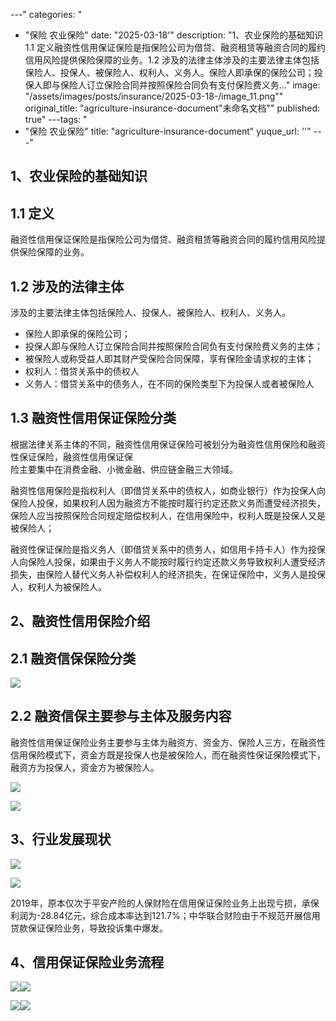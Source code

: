 
---"
categories: "
  - "保险 农业保险"
date: "2025-03-18'"
description: "1、农业保险的基础知识1.1 定义融资性信用保证保险是指保险公司为借贷、融资租赁等融资合同的履约信用风险提供保险保障的业务。1.2 涉及的法律主体涉及的主要法律主体包括保险人、投保人、被保险人、权利人、义务人。保险人即承保的保险公司；投保人即与保险人订立保险合同并按照保险合同负有支付保险费义务..."
image: "/assets/images/posts/insurance/2025-03-18-/image_11.png""
original_title: "agriculture-insurance-document"未命名文档""
published: true"
---tags: "
  - "保险 农业保险"
title: "agriculture-insurance-document"
yuque_url: ''"
---"
## 1、农业保险的基础知识

## 1.1 定义

融资性信用保证保险是指保险公司为借贷、融资租赁等融资合同的履约信用风险提供保险保障的业务。

## 1.2 涉及的法律主体

涉及的主要法律主体包括保险人、投保人、被保险人、权利人、义务人。

  * 保险人即承保的保险公司；
  * 投保人即与保险人订立保险合同并按照保险合同负有支付保险费义务的主体；
  * 被保险人或称受益人即其财产受保险合同保障，享有保险金请求权的主体；
  * 权利人：借贷关系中的债权人
  * 义务人：借贷关系中的债务人，在不同的保险类型下为投保人或者被保险人

## 1.3 融资性信用保证保险分类

根据法律关系主体的不同，融资性信用保证保险可被划分为融资性信用保险和融资性保证保险，融资性信用保证保  
险主要集中在消费金融、小微金融、供应链金融三大领域。

融资性信用保险是指权利人（即借贷关系中的债权人，如商业银行）作为投保人向保险人投保，如果权利人因为融资方不能按时履行约定还款义务而遭受经济损失，保险人应当按照保险合同规定赔偿权利人，在信用保险中，权利人既是投保人又是被保险人；

融资性保证保险是指义务人（即借贷关系中的债务人，如信用卡持卡人）作为投保人向保险人投保，如果由于义务人不能按时履行约定还款义务导致权利人遭受经济损失，由保险人替代义务人补偿权利人的经济损失，在保证保险中，义务人是投保人，权利人为被保险人。

## 2、融资性信用保险介绍

## 2.1 融资信保保险分类

![](/assets/images/nong-ye-bao-xian/image_11.png)

## 2.2 融资信保主要参与主体及服务内容

融资性信用保证保险业务主要参与主体为融资方、资金方、保险人三方，在融资性信用保险模式下，资金方既是投保人也是被保险人，而在融资性保证保险模式下， 融资方为投保人，资金方为被保险人。

![](/assets/images/nong-ye-bao-xian/image_10.png)

![](/assets/images/nong-ye-bao-xian/image_13.png)

## 3、行业发展现状

![](/assets/images/nong-ye-bao-xian/image_12.png)

![](/assets/images/nong-ye-bao-xian/image_14.png)

2019年，原本仅次于平安产险的人保财险在信用保证保险业务上出现亏损，承保利润为-28.84亿元，综合成本率达到121.7%；中华联合财险由于不规范开展信用贷款保证保险业务，导致投诉集中爆发。

## 4、信用保证保险业务流程

![](/assets/images/nong-ye-bao-xian/image_15.png)![](/assets/images/nong-ye-bao-xian/image_16.png)

![](/assets/images/nong-ye-bao-xian/image_17.png)![](/assets/images/nong-ye-bao-xian/image_18.png)


